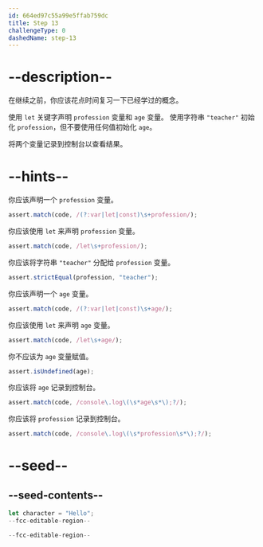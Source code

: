 ```yaml
---
id: 664ed97c55a99e5ffab759dc
title: Step 13
challengeType: 0
dashedName: step-13
---
```


# --description--

在继续之前，你应该花点时间复习一下已经学过的概念。

使用 `let` 关键字声明 `profession` 变量和 `age` 变量。 使用字符串 `"teacher"` 初始化 `profession`，但不要使用任何值初始化 `age`。

将两个变量记录到控制台以查看结果。

# --hints--

你应该声明一个 `profession` 变量。

```js
assert.match(code, /(?:var|let|const)\s+profession/);
```

你应该使用 `let` 来声明 `profession` 变量。

```js
assert.match(code, /let\s+profession/);
```

你应该将字符串 `"teacher"` 分配给 `profession` 变量。

```js
assert.strictEqual(profession, "teacher");
```

你应该声明一个 `age` 变量。

```js
assert.match(code, /(?:var|let|const)\s+age/);
```

你应该使用 `let` 来声明 `age` 变量。

```js
assert.match(code, /let\s+age/);
```

你不应该为 `age` 变量赋值。

```js
assert.isUndefined(age);
```

你应该将 `age` 记录到控制台。

```js
assert.match(code, /console\.log\(\s*age\s*\);?/);
```

你应该将 `profession` 记录到控制台。

```js
assert.match(code, /console\.log\(\s*profession\s*\);?/);
```

# --seed--

## --seed-contents--

```js
let character = "Hello";
--fcc-editable-region--

--fcc-editable-region--
```
